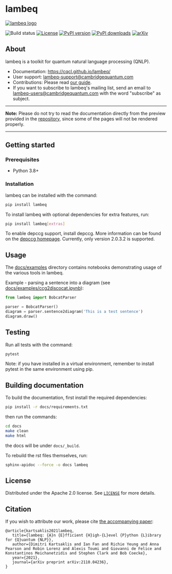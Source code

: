 # lambeq

[![lambeq logo](https://cqcl.github.io/lambeq/_static/lambeq_logo.png)](//cqcl.github.io/lambeq)

![Build status](https://github.com/CQCL/lambeq/actions/workflows/build_test.yml/badge.svg)
[![License](https://img.shields.io/github/license/CQCL/lambeq)](LICENSE)
[![PyPI version](https://img.shields.io/pypi/v/lambeq)](//pypi.org/project/lambeq)
[![PyPI downloads](https://img.shields.io/pypi/dm/lambeq)](//pypi.org/project/lambeq)
[![arXiv](https://img.shields.io/badge/arXiv-2110.04236-green)](//arxiv.org/abs/2110.04236)

## About

lambeq is a toolkit for quantum natural language processing (QNLP).

- Documentation: https://cqcl.github.io/lambeq/
- User support: <lambeq-support@cambridgequantum.com>
- Contributions: Please read [our guide](https://cqcl.github.io/lambeq/CONTRIBUTING.html).
- If you want to subscribe to lambeq's mailing list, send an email to <lambeq-users@cambridgequantum.com> with the word "subscribe" as subject.

---
**Note:** Please do not try to read the documentation directly from the preview provided in the [repository](https://github.com/CQCL/lambeq/tree/main/docs), since some of the pages will not be rendered properly.

---

## Getting started

### Prerequisites

- Python 3.8+

### Installation

lambeq can be installed with the command:
```bash
pip install lambeq
```

To install lambeq with optional dependencies for extra features, run:
```bash
pip install lambeq[extras]
```

To enable depccg support, install depccg. More information can be found
on the [depccg homepage](//github.com/masashi-y/depccg).
Currently, only version 2.0.3.2 is supported.

## Usage

The [docs/examples](//github.com/CQCL/lambeq/tree/main/docs/examples)
directory contains notebooks demonstrating usage of the various tools in
lambeq.

Example - parsing a sentence into a diagram (see
[docs/examples/ccg2discocat.ipynb](//github.com/CQCL/lambeq/blob/main/docs/examples/ccg2discocat.ipynb)):

```python
from lambeq import BobcatParser

parser = BobcatParser()
diagram = parser.sentence2diagram('This is a test sentence')
diagram.draw()
```

## Testing

Run all tests with the command:
```bash
pytest
```

Note: if you have installed in a virtual environment, remember to
install pytest in the same environment using pip.

## Building documentation

To build the documentation, first install the required dependencies:
```bash
pip install -r docs/requirements.txt
```
then run the commands:

```bash
cd docs
make clean
make html
```
the docs will be under `docs/_build`.

To rebuild the rst files themselves, run:

```bash
sphinx-apidoc --force -o docs lambeq
```

## License

Distributed under the Apache 2.0 license. See [`LICENSE`](LICENSE) for
more details.

## Citation

If you wish to attribute our work, please cite
[the accompanying paper](//arxiv.org/abs/2110.04236):

```
@article{kartsaklis2021lambeq,
   title={lambeq: {A}n {E}fficient {H}igh-{L}evel {P}ython {L}ibrary for {Q}uantum {NLP}},
   author={Dimitri Kartsaklis and Ian Fan and Richie Yeung and Anna Pearson and Robin Lorenz and Alexis Toumi and Giovanni de Felice and Konstantinos Meichanetzidis and Stephen Clark and Bob Coecke},
   year={2021},
   journal={arXiv preprint arXiv:2110.04236},
}
```
